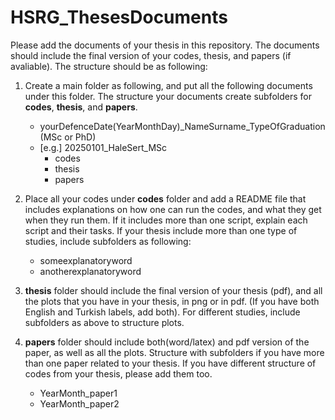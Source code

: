 # HSRG_ThesesDocuments

Please add the documents of your thesis in this repository. The documents should include the final version of your codes, thesis, and papers (if avaliable). The structure should be as following:

1. Create a main folder as following, and put all the following documents under this folder. The structure your documents create subfolders for **codes**, **thesis**, and **papers**.
   - yourDefenceDate(YearMonthDay)_NameSurname_TypeOfGraduation(MSc or PhD)
   - [e.g.] 20250101_HaleSert_MSc
     - codes
     - thesis
     - papers
2. Place all your codes under **codes** folder and add a README file that includes explanations on how one can run the codes, and what they get when they run them. If it includes more than one script, explain each script and their tasks. If your thesis include more than one type of studies, include subfolders as following:
   - someexplanatoryword
   - anotherexplanatoryword

  
4. **thesis** folder should include the final version of your thesis (pdf), and all the plots that you have in your thesis, in png or in pdf. (If you have both English and Turkish labels, add both). For different studies, include subfolders as above to structure plots. 
 
  
5. **papers** folder should include both(word/latex) and pdf version of the paper, as well as all the plots. Structure with subfolders if you have more than one paper related to your thesis. If you have different structure of codes from your thesis, please add them too.
    - YearMonth_paper1
    - YearMonth_paper2
   
   
